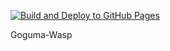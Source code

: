 [![Build and Deploy to GitHub Pages](https://github.com/Cdaprod/Goguma-Wasp/actions/workflows/deploy-pages.yml/badge.svg)](https://github.com/Cdaprod/Goguma-Wasp/actions/workflows/deploy-pages.yml)

Goguma-Wasp
